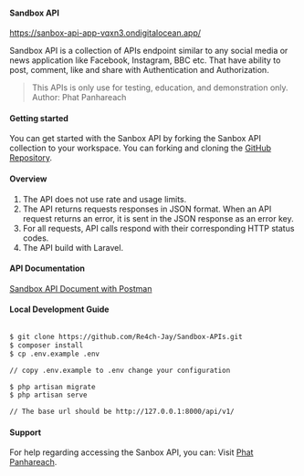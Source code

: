 #### Sandbox API

https://sanbox-api-app-vqxn3.ondigitalocean.app/

Sandbox API is a collection of APIs endpoint similar to any social media or news application like Facebook, Instagram, BBC etc. That have ability to post, comment, like and share with Authentication and Authorization.

> This APIs is only use for testing, education, and demonstration only.
> Author: Phat Panhareach

#### Getting started

You can get started with the Sanbox API by forking the Sanbox API collection to your workspace. You can forking and cloning the [GitHub Repository](https://github.com/Re4ch-Jay/Sandbox-APIs).

#### Overview

1. The API does not use rate and usage limits.
1. The API returns requests responses in JSON format. When an API request returns an error, it is sent in the JSON response as an error key.
1. For all requests, API calls respond with their corresponding HTTP status codes.
1. The API build with Laravel.

#### API Documentation

[Sandbox API Document with Postman](https://documenter.getpostman.com/view/23427692/2s9Y5ZvN4E#f877fc58-4d34-4ab5-b487-d37d2c7da621)

#### Local Development Guide

```bash

$ git clone https://github.com/Re4ch-Jay/Sandbox-APIs.git
$ composer install
$ cp .env.example .env

// copy .env.example to .env change your configuration

$ php artisan migrate
$ php artisan serve

// The base url should be http://127.0.0.1:8000/api/v1/

```

#### Support

For help regarding accessing the Sanbox API, you can:
Visit [Phat Panhareach](https://github.com/Re4ch-Jay).
